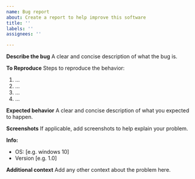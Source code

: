 ```yaml
---
name: Bug report
about: Create a report to help improve this software
title: ''
labels: ''
assignees: ''

---
```


**Describe the bug**
A clear and concise description of what the bug is.

**To Reproduce**
Steps to reproduce the behavior:
1. ...
2. ...
3. ...
4. ...

**Expected behavior**
A clear and concise description of what you expected to happen.

**Screenshots**
If applicable, add screenshots to help explain your problem.

**Info:**
 - OS: [e.g. windows 10]
 - Version [e.g. 1.0]

**Additional context**
Add any other context about the problem here.
